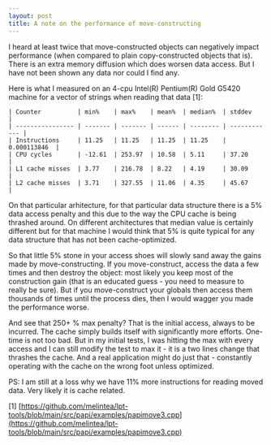 ```yaml
---
layout: post
title: A note on the performance of move-constructing
---
```


I heard at least twice that move-constructed objects can negatively impact performance (when compared to plain copy-constructed objects that is). There is an extra memory diffusion which does worsen data access. But I have not been shown any data nor could I find any.

Here is what I measured on an 4-cpu Intel(R) Pentium(R) Gold G5420 machine for a vector of strings when reading that data [1]:

    | Counter          | min%    | max%    | mean%  | median%  | stddev       |
    | ---------------- | ------- | ------- | ------ | -------- | ------------ |
    | Instructions     | 11.25   | 11.25   | 11.25  | 11.25    | 0.000113846  |
    | CPU cycles       | -12.61  | 253.97  | 10.58  | 5.11     | 37.20        |
    | L1 cache misses  | 3.77    | 216.78  | 8.22   | 4.19     | 30.09        |
    | L2 cache misses  | 3.71    | 327.55  | 11.06  | 4.35     | 45.67        |

On that particular arhitecture, for that particular data structure there is a 5% data access penalty and this due to the way the CPU cache is being thrashed around. On different architectures that median value is certainly different but for that machine I would think that 5% is quite typical for any data structure that has not been cache-optimized. 

So that little 5% stone in your access shoes will slowly sand away the gains made by move-constructing. If you move-construct, access the data a few times and then destroy the object: most likely you keep most of the construction gain (that is an educated guess - you need to measure to really be sure). But if you move-construct your globals then access them thousands of times until the process dies, then I would wagger you made the performance worse.

And see that 250+ % max penalty? That is the initial access, always to be incurred. The cache simply builds itself with significantly more efforts. One-time is not too bad. But in my initial tests, I was hitting the max with every access and I can still modify the test to max it - it is a two lines change that thrashes the cache. And a real application might do just that - constantly operating with the cache on the wrong foot unless optimized. 

PS: I am still at a loss why we have 11% more instructions for reading moved data. Very likely it is cache related.

[1] [https://github.com/melintea/lpt-tools/blob/main/src/papi/examples/papimove3.cpp](https://github.com/melintea/lpt-tools/blob/main/src/papi/examples/papimove3.cpp)

